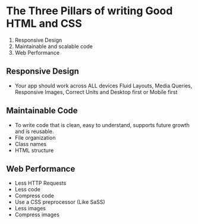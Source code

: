 # The Three Pillars of writing Good HTML and CSS

1. Responsive Design
2. Maintainable and scalable code
3. Web Performance

## Responsive Design

- Your app should work across ALL devices
  Fluid Layouts, Media Queries, Responsive Images, Correct Units and Desktop first or Mobile first

## Maintainable Code

- To write code that is clean, easy to understand, supports future growth and is reusable.
- File organization
- Class names
- HTML structure

## Web Performance

- Less HTTP Requests
- Less code
- Compress code
- Use a CSS preprocessor (Like SaSS)
- Less images
- Compress images
